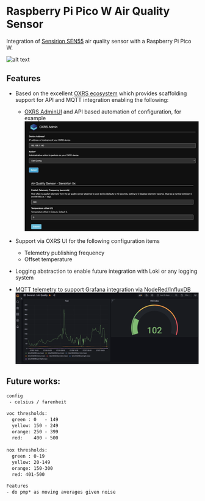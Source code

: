 # Raspberry Pi Pico W Air Quality Sensor

Integration of [Sensirion SEN55](https://www.sensirion.com/products/catalog/SEN55) air quality sensor with a Raspberry Pi Pico W.

![alt text](https://admin.sensirion.com/media/portfolio/series/image/6a057318-e34a-4b2c-9303-5ac180312d85.png "Sensirion SEN55")


## Features
- Based on the excellent [OXRS ecosystem](https://oxrs.io/) which provides scaffolding support for API and MQTT integration enabling the following:
    - [OXRS AdminUI](https://github.com/OXRS-IO/OXRS-IO-AdminUI-WEB-APP) and API based automation of configuration, for example
![Alt text](docs/oxrsadminui.png)

- Support via OXRS UI for the following configuration items
  - Telemetry publishing frequency
  - Offset temperature
- Logging abstraction to enable future integration with Loki or any logging system
- MQTT telemetry to support Grafana integration via NodeRed/InfluxDB
![Alt text](docs/grafanaaqs.png)

## Future works:

```
config
 - celsius / farenheit
```

```
voc thresholds:
  green : 0   - 149
  yellow: 150 - 249
  orange: 250 - 399
  red:    400 - 500

nox thresholds:
  green : 0-19
  yellow: 20-149
  orange: 150-300
  red: 401-500
```

```
Features
- do pmp* as moving averages given noise 
```

